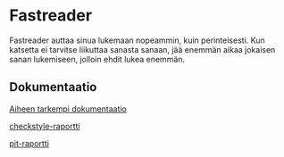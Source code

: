 # Fastreader
Fastreader auttaa sinua lukemaan nopeammin, kuin perinteisesti. Kun katsetta ei tarvitse liikuttaa sanasta sanaan, jää enemmän aikaa jokaisen sanan lukemiseen, jolloin ehdit lukea enemmän.

## Dokumentaatio
[Aiheen tarkempi dokumentaatio](dokumentaatio/aiheenKuvausJaRakenne.md)

[checkstyle-raportti](https://htmlpreview.github.io/?https://github.com/pavelgar/fastreader/blob/master/dokumentaatio/checkstyle-raportti/checkstyle.html)

[pit-raportti](https://htmlpreview.github.io/?https://github.com/pavelgar/fastreader/blob/master/dokumentaatio/pit-raportti/201702110002/index.html)
